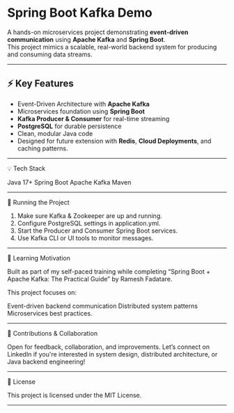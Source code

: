 # Spring Boot Kafka Demo

A hands-on microservices project demonstrating **event-driven communication** using **Apache Kafka** and **Spring Boot**.  
This project mimics a scalable, real-world backend system for producing and consuming data streams.

---

## ⚡️ Key Features

- Event-Driven Architecture with **Apache Kafka**
- Microservices foundation using **Spring Boot**
- **Kafka Producer & Consumer** for real-time streaming
- **PostgreSQL** for durable persistence
- Clean, modular Java code
- Designed for future extension with **Redis**, **Cloud Deployments**, and caching patterns.

---

💡 Tech Stack

Java 17+
Spring Boot
Apache Kafka
Maven

---

🚀 Running the Project

1. Make sure Kafka & Zookeeper are up and running.
2. Configure PostgreSQL settings in application.yml.
3. Start the Producer and Consumer Spring Boot services.
4. Use Kafka CLI or UI tools to monitor messages.

---

🎯 Learning Motivation

Built as part of my self-paced training while completing
“Spring Boot + Apache Kafka: The Practical Guide”
by Ramesh Fadatare.

This project focuses on:

Event-driven backend communication
Distributed system patterns
Microservices best practices.

---

🤝 Contributions & Collaboration

Open for feedback, collaboration, and improvements.
Let’s connect on LinkedIn if you're interested in system design, distributed architecture, or Java backend engineering!

---

📜 License

This project is licensed under the MIT License.

---
